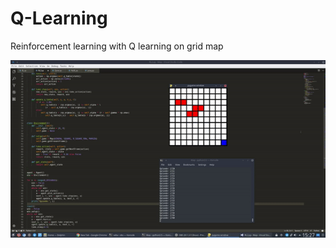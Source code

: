 # Q-Learning
Reinforcement learning with Q learning on grid map

![Alt Text](https://github.com/0x5eba/RL-Gridmap/blob/master/Q-learning/demo.gif)
